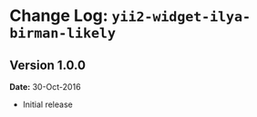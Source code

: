 Change Log: `yii2-widget-ilya-birman-likely`
================================

## Version 1.0.0

**Date:** 30-Oct-2016

- Initial release 

